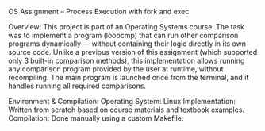 OS Assignment – Process Execution with fork and exec

Overview:
This project is part of an Operating Systems course.
The task was to implement a program (loopcmp) that can run other comparison programs dynamically — without containing their logic directly in its own source code.
Unlike a previous version of this assignment (which supported only 3 built-in comparison methods), this implementation allows running any comparison program provided by the user at runtime, without recompiling.
The main program is launched once from the terminal, and it handles running all required comparisons.

Environment & Compilation:
Operating System: Linux
Implementation: Written from scratch based on course materials and textbook examples.
Compilation: Done manually using a custom Makefile.

